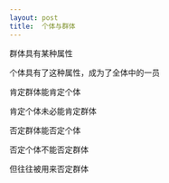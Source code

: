 ```yaml
---
layout: post
title:  个体与群体
---
```


群体具有某种属性

个体具有了这种属性，成为了全体中的一员

肯定群体能肯定个体

肯定个体未必能肯定群体

否定群体能否定个体

否定个体不能否定群体

但往往被用来否定群体